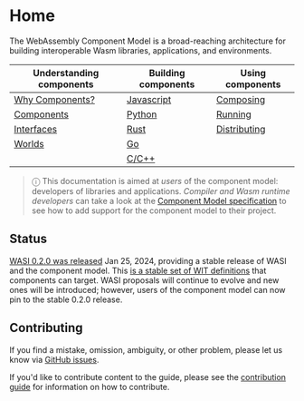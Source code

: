 # Home

The WebAssembly Component Model is a broad-reaching architecture for building interoperable Wasm libraries, applications, and environments.

| Understanding components | Building components  | Using components  |
|--------------------------|----------------------|-------------------|
| [Why Components?]        | [Javascript]         | [Composing]       |
| [Components]             | [Python]             | [Running]         |
| [Interfaces]             | [Rust]               | [Distributing]    |
| [Worlds]                 | [Go]                 |                   |
|                          | [C/C++][C]           |                   |

[Why Components?]: ./design/why-component-model.md
[Components]: ./design/components.md
[Interfaces]: ./design/interfaces.md
[Worlds]: ./design/worlds.md

[Javascript]: ./language-support/javascript.md
[Python]: ./language-support/python.md
[Rust]: ./language-support/rust.md
[Go]: ./language-support/go.md
[C]: ./language-support/c.md

[Composing]: ./creating-and-consuming/composing.md
[Running]: ./creating-and-consuming/running.md
[Distributing]: ./creating-and-consuming/distributing.md

> ⓘ This documentation is aimed at _users_ of the component model: developers of libraries and applications. _Compiler and Wasm runtime developers_ can take a look at the [Component Model specification](https://github.com/WebAssembly/component-model) to see how to add support for the component model to their project.

## Status

[WASI 0.2.0 was released](https://github.com/WebAssembly/WASI/pull/577) Jan 25, 2024, providing a stable release of WASI and the component model. This [is a stable set of WIT definitions](https://github.com/WebAssembly/WASI/tree/main/preview2) that components can target. WASI proposals will continue to evolve and new ones will be introduced; however, users of the component model can now pin to the stable 0.2.0 release.

## Contributing

If you find a mistake, omission, ambiguity, or other problem, please let us know via [GitHub issues](https://github.com/bytecodealliance/component-docs/issues).

If you'd like to contribute content to the guide, please see the [contribution guide](https://github.com/bytecodealliance/component-docs/blob/main/CONTRIBUTING.md) for information on how to contribute.
